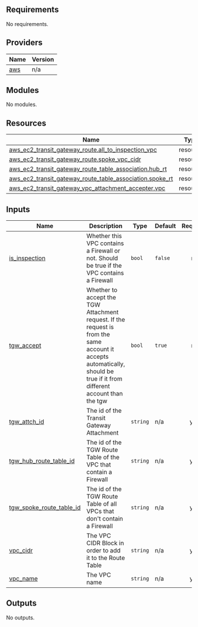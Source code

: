 ## Requirements

No requirements.

## Providers

| Name | Version |
|------|---------|
| <a name="provider_aws"></a> [aws](#provider\_aws) | n/a |

## Modules

No modules.

## Resources

| Name | Type |
|------|------|
| [aws_ec2_transit_gateway_route.all_to_inspection_vpc](https://registry.terraform.io/providers/hashicorp/aws/latest/docs/resources/ec2_transit_gateway_route) | resource |
| [aws_ec2_transit_gateway_route.spoke_vpc_cidr](https://registry.terraform.io/providers/hashicorp/aws/latest/docs/resources/ec2_transit_gateway_route) | resource |
| [aws_ec2_transit_gateway_route_table_association.hub_rt](https://registry.terraform.io/providers/hashicorp/aws/latest/docs/resources/ec2_transit_gateway_route_table_association) | resource |
| [aws_ec2_transit_gateway_route_table_association.spoke_rt](https://registry.terraform.io/providers/hashicorp/aws/latest/docs/resources/ec2_transit_gateway_route_table_association) | resource |
| [aws_ec2_transit_gateway_vpc_attachment_accepter.vpc](https://registry.terraform.io/providers/hashicorp/aws/latest/docs/resources/ec2_transit_gateway_vpc_attachment_accepter) | resource |

## Inputs

| Name | Description | Type | Default | Required |
|------|-------------|------|---------|:--------:|
| <a name="input_is_inspection"></a> [is\_inspection](#input\_is\_inspection) | Whether this VPC contains a Firewall or not. Should be true if the VPC contains a Firewall | `bool` | `false` | no |
| <a name="input_tgw_accept"></a> [tgw\_accept](#input\_tgw\_accept) | Whether to accept the TGW Attachment request. If the request is from the same account it accepts automatically, should be true if it from different account than the tgw | `bool` | `true` | no |
| <a name="input_tgw_attch_id"></a> [tgw\_attch\_id](#input\_tgw\_attch\_id) | The id of the Transit Gateway Attachment | `string` | n/a | yes |
| <a name="input_tgw_hub_route_table_id"></a> [tgw\_hub\_route\_table\_id](#input\_tgw\_hub\_route\_table\_id) | The id of the TGW Route Table of the VPC that contain a Firewall | `string` | n/a | yes |
| <a name="input_tgw_spoke_route_table_id"></a> [tgw\_spoke\_route\_table\_id](#input\_tgw\_spoke\_route\_table\_id) | The id of the TGW Route Table of all VPCs that don't contain a Firewall | `string` | n/a | yes |
| <a name="input_vpc_cidr"></a> [vpc\_cidr](#input\_vpc\_cidr) | The VPC CIDR Block in order to add it to the Route Table | `string` | n/a | yes |
| <a name="input_vpc_name"></a> [vpc\_name](#input\_vpc\_name) | The VPC name | `string` | n/a | yes |

## Outputs

No outputs.
